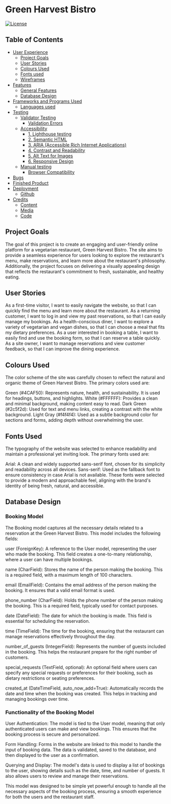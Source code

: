 # Green Harvest Bistro

[![License](https://img.shields.io/badge/license-MIT-blue.svg)](LICENSE)

## Table of Contents
-  [User Experience](#user-experience)
    - [Project Goals](#project-goals)
    - [User Stories](#user-stories)
    - [Colours Used](#colours-used)
    - [Fonts used](#fonts-used)
    - [Wireframes](#wireframes)
  - [Features](#features)
    - [General Features](#general-features)
    - [Database Design](#database-design) 
  - [Frameworks and Programs Used](#frameworks-and-programs-used)
    - [Languages used](#languages-used)
  - [Testing](#testing)
    - [Validator Testing](#validator-testing)
      - [Validation Errors](#validation-errors)
    - [Accessibility](#accessibility)
      - [1. Lighthouse testing](#1-lighthouse-testing)
      - [2. Semantic HTML](#2-semantic-html)
      - [3. ARIA (Accessible Rich Internet Applications)](#3-aria-accessible-rich-internet-applications)
      - [4. Contrast and Readability](#4-contrast-and-readability)
      - [5. Alt Text for Images](#5-alt-text-for-images)
      - [6. Responsive Design](#6-responsive-design)
    - [Manual testing](#manual-testing)
      - [Browser Compatibility](#browser-compatibility)
  - [Bugs](#bugs)
  - [Finished Product](#finished-product)
  - [Deployment](#deployment)
    - [Github](#github)
  - [Credits](#credits)
    - [Content](#content)
    - [Media](#media)
    - [Code](#code)


## Project Goals
The goal of this project is to create an engaging and user-friendly online platform for a vegetarian restaurant, Green Harvest Bistro. The site aims to provide a seamless experience for users looking to explore the restaurant's menu, make reservations, and learn more about the restaurant's philosophy. Additionally, the project focuses on delivering a visually appealing design that reflects the restaurant's commitment to fresh, sustainable, and healthy eating.

## User Stories
As a first-time visitor, I want to easily navigate the website, so that I can quickly find the menu and learn more about the restaurant.
As a returning customer, I want to log in and view my past reservations, so that I can easily manage my bookings.
As a health-conscious diner, I want to explore a variety of vegetarian and vegan dishes, so that I can choose a meal that fits my dietary preferences.
As a user interested in booking a table, I want to easily find and use the booking form, so that I can reserve a table quickly.
As a site owner, I want to manage reservations and view customer feedback, so that I can improve the dining experience.

## Colours Used
The color scheme of the site was carefully chosen to reflect the natural and organic theme of Green Harvest Bistro. The primary colors used are:

Green (#4CAF50): Represents nature, health, and sustainability. It is used for headings, buttons, and highlights.
White (#FFFFFF): Provides a clean and minimal background, making content easy to read.
Dark Green (#2c5f2d): Used for text and menu links, creating a contrast with the white background.
Light Gray (#f4f4f4): Used as a subtle background color for sections and forms, adding depth without overwhelming the user.

## Fonts Used
The typography of the website was selected to enhance readability and maintain a professional yet inviting look. The primary fonts used are:

Arial: A clean and widely supported sans-serif font, chosen for its simplicity and readability across all devices.
Sans-serif: Used as the fallback font to ensure consistency in case Arial is not available.
These fonts were selected to provide a modern and approachable feel, aligning with the brand's identity of being fresh, natural, and accessible.

## Database Design

### Booking Model
The Booking model captures all the necessary details related to a reservation at the Green Harvest Bistro. This model includes the following fields:

user (ForeignKey): A reference to the User model, representing the user who made the booking. This field creates a one-to-many relationship, where a user can have multiple bookings.

name (CharField): Stores the name of the person making the booking. This is a required field, with a maximum length of 100 characters.

email (EmailField): Contains the email address of the person making the booking. It ensures that a valid email format is used.

phone_number (CharField): Holds the phone number of the person making the booking. This is a required field, typically used for contact purposes.

date (DateField): The date for which the booking is made. This field is essential for scheduling the reservation.

time (TimeField): The time for the booking, ensuring that the restaurant can manage reservations effectively throughout the day.

number_of_guests (IntegerField): Represents the number of guests included in the booking. This helps the restaurant prepare for the right number of customers.

special_requests (TextField, optional): An optional field where users can specify any special requests or preferences for their booking, such as dietary restrictions or seating preferences.

created_at (DateTimeField, auto_now_add=True): Automatically records the date and time when the booking was created. This helps in tracking and managing bookings over time.

### Functionality of the Booking Model
User Authentication: The model is tied to the User model, meaning that only authenticated users can make and view bookings. This ensures that the booking process is secure and personalized.

Form Handling: Forms in the website are linked to this model to handle the input of booking data. The data is validated, saved to the database, and then displayed to the user as a confirmation.

Querying and Display: The model's data is used to display a list of bookings to the user, showing details such as the date, time, and number of guests. It also allows users to review and manage their reservations.

This model was designed to be simple yet powerful enough to handle all the necessary aspects of the booking process, ensuring a smooth experience for both the users and the restaurant staff.